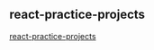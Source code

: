 ## react-practice-projects

[react-practice-projects](https://jyotip101.github.io/react-practice-projects/)

